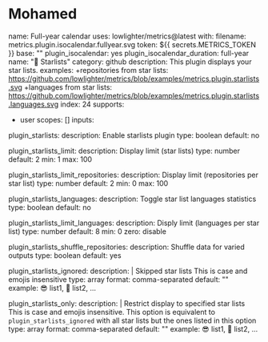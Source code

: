 # Mohamed
name: Full-year calendar
uses: lowlighter/metrics@latest
with:
  filename: metrics.plugin.isocalendar.fullyear.svg
  token: ${{ secrets.METRICS_TOKEN }}
  base: ""
  plugin_isocalendar: yes
  plugin_isocalendar_duration: full-year
  name: "💫 Starlists"
category: github
description: This plugin displays your star lists.
examples:
  +repositories from star lists: https://github.com/lowlighter/metrics/blob/examples/metrics.plugin.starlists.svg
  +languages from star lists: https://github.com/lowlighter/metrics/blob/examples/metrics.plugin.starlists.languages.svg
index: 24
supports:
  - user
scopes: []
inputs:

  plugin_starlists:
    description: Enable starlists plugin
    type: boolean
    default: no

  plugin_starlists_limit:
    description: Display limit (star lists)
    type: number
    default: 2
    min: 1
    max: 100

  plugin_starlists_limit_repositories:
    description: Display limit (repositories per star list)
    type: number
    default: 2
    min: 0
    max: 100

  plugin_starlists_languages:
    description: Toggle star list languages statistics
    type: boolean
    default: no

  plugin_starlists_limit_languages:
    description: Disply limit (languages per star list)
    type: number
    default: 8
    min: 0
    zero: disable

  plugin_starlists_shuffle_repositories:
    description: Shuffle data for varied outputs
    type: boolean
    default: yes

  plugin_starlists_ignored:
    description: |
      Skipped star lists
      This is case and emojis insensitive
    type: array
    format: comma-separated
    default: ""
    example: 😎 list1, 🥳 list2, ...

  plugin_starlists_only:
    description:  |
      Restrict display to specified star lists
      This is case and emojis insensitive.
      This option is equivalent to `plugin_starlists_ignored` with all star lists but the ones listed in this option
    type: array
    format: comma-separated
    default: ""
    example: 😎 list1, 🥳 list2, ...
